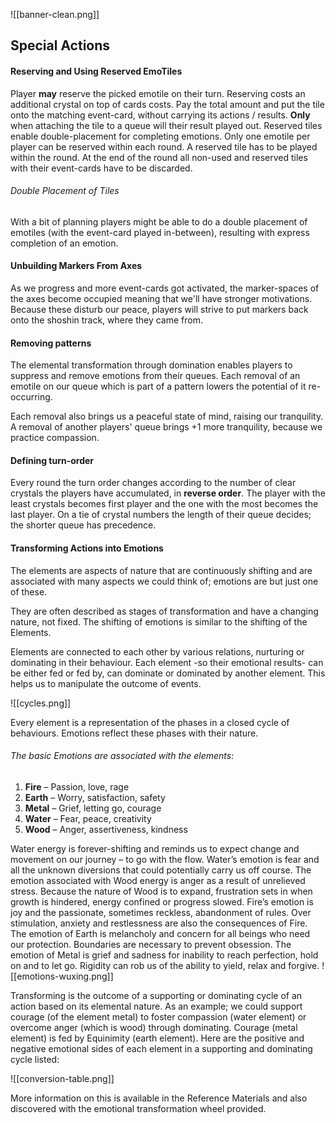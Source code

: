 ![[banner-clean.png]]
## Special Actions

#### Reserving and Using Reserved EmoTiles

Player **may** reserve the picked emotile on their turn. Reserving costs an additional crystal on top of cards costs. Pay the total amount and put the tile onto the matching event-card, without carrying its actions / results. **Only** when attaching the tile to a queue will their result played out. Reserved tiles enable double-placement for completing  emotions. 
Only one emotile per player can be reserved within each round. A reserved tile has to be played within the round. At the end of the round all non-used and reserved tiles with their event-cards have to be discarded.
###### *Double Placement of Tiles*
With a bit of planning players might be able to do a double placement of emotiles (with the event-card played in-between), resulting with express completion of an emotion.

#### Unbuilding Markers From Axes

As we progress and more event-cards got activated, the marker-spaces of the axes become occupied meaning that we'll have stronger motivations. Because these disturb our peace, players will strive to put markers back onto the shoshin track, where they came from.

#### Removing patterns

The elemental transformation through domination enables players to suppress and remove emotions from their queues. Each removal of an emotile on our queue which is part of a pattern lowers the potential of it re-occurring.

Each removal also brings us a peaceful state of mind, raising our tranquility. A removal of another players' queue brings +1 more tranquility, because we practice compassion.

#### Defining turn-order

Every round the turn order changes according to the number of clear crystals the players have accumulated, in **reverse order**. The player with the least crystals becomes first player and the one with the most becomes the last player. On a tie of crystal numbers the length of their queue decides; the shorter queue has precedence.

#### Transforming Actions into Emotions

The elements are aspects of nature that are continuously shifting and are associated with many aspects we could think of; emotions are but just one of these.

They are often described as stages of transformation and have a changing nature, not fixed. The shifting of emotions is similar to the shifting of the Elements.

Elements are connected to each other by various relations, nurturing or dominating in their behaviour. Each element -so their emotional results- can be either fed or fed by, can dominate or dominated by another element. This helps us to manipulate the outcome of events.

![[cycles.png]]

Every element is a representation of the phases in a closed cycle of behaviours. Emotions reflect these phases with their nature. 
###### The basic Emotions are associated with the elements:
1. **Fire** – Passion, love, rage
2. **Earth** – Worry, satisfaction, safety
3. **Metal** – Grief, letting go, courage
4. **Water** – Fear, peace, creativity
5. **Wood** – Anger, assertiveness, kindness

Water energy is forever-shifting and reminds us to expect change and movement on our journey – to go with the flow. 
Water’s emotion is fear and all the unknown diversions that could potentially carry us off course. 
The emotion associated with Wood energy is anger as a result of unrelieved stress. Because the nature of Wood is to expand, frustration sets in when growth is hindered, energy confined or progress slowed. 
Fire’s emotion is joy and the passionate, sometimes reckless, abandonment of rules. Over stimulation, anxiety and restlessness are also the consequences of Fire.
The emotion of Earth is melancholy and concern for all beings who need our protection. Boundaries are necessary to prevent obsession.
The emotion of Metal is grief and sadness for inability to reach perfection, hold on and to let go. Rigidity can rob us of the ability to yield, relax and forgive.
![[emotions-wuxing.png]]

Transforming is the outcome of a supporting or dominating cycle of an action based on its elemental nature. As an example; we could support courage (of the element metal) to foster compassion (water element) or overcome anger (which is wood) through dominating. Courage (metal element) is fed by Equinimity (earth element). Here are the positive and negative emotional sides of each element in a supporting and dominating cycle listed:

![[conversion-table.png]]

More information on this is available in the Reference Materials and also discovered with the emotional transformation wheel provided.


